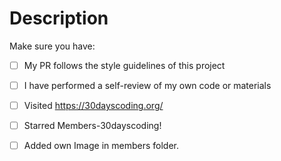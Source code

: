 
# Description


Make sure you have:

- [ ] My PR follows the style guidelines of this project
- [ ] I have performed a self-review of my own code or materials
- [ ] Visited https://30dayscoding.org/
- [ ] Starred Members-30dayscoding!
- [ ] Added own Image in members folder.


